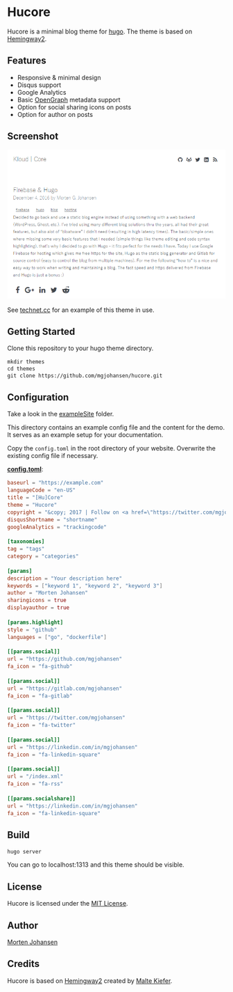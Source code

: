 # Hucore

Hucore is a minimal blog theme for [hugo](https://gohugo.io). The theme is based on [Hemingway2](https://gitlab.com/beli3ver/hemingway2).

## Features

* Responsive & minimal design
* Disqus support
* Google Analytics
* Basic [OpenGraph](http://ogp.me/) metadata support
* Option for social sharing icons on posts
* Option for author on posts

## Screenshot

![](https://raw.githubusercontent.com/mgjohansen/hucore/master/images/screenshot_github.png)

See [technet.cc](https://technet.cc) for an example of this theme in use.

## Getting Started

Clone this repository to your hugo theme directory.

```
mkdir themes
cd themes
git clone https://github.com/mgjohansen/hucore.git
```

## Configuration

Take a look in the [exampleSite](https://github.com/mgjohansen/hucore/tree/master/exampleSite) folder.

This directory contains an example config file and the content for the demo.
It serves as an example setup for your documentation.

Copy the `config.toml` in the root directory of your website. Overwrite the existing config file if necessary.

__[config.toml](https://github.com/mgjohansen/hucore/blob/master/exampleSite/config.toml)__:

```toml
baseurl = "https://example.com"
languageCode = "en-US"
title = "[Hu]Core"
theme = "Hucore"
copyright = "&copy; 2017 | Follow on <a href=\"https://twitter.com/mgjohansen\" target=\"_blank\">Twitter</a> | <a href=\"https://github.com/mgjohansen/hucore.git\" target=\"_blank\">[Hu]Core theme</a> & <a href=\"http://gohugo.io\" target=\"_blank\">Hugo</a> ♥"
disqusShortname = "shortname"
googleAnalytics = "trackingcode"

[taxonomies]
tag = "tags"
category = "categories"

[params]
description = "Your description here"
keywords = ["keyword 1", "keyword 2", "keyword 3"]
author = "Morten Johansen"
sharingicons = true
displayauthor = true

[params.highlight]
style = "github"
languages = ["go", "dockerfile"]

[[params.social]]
url = "https://github.com/mgjohansen"
fa_icon = "fa-github"

[[params.social]]
url = "https://gitlab.com/mgjohansen"
fa_icon = "fa-gitlab"

[[params.social]]
url = "https://twitter.com/mgjohansen"
fa_icon = "fa-twitter"

[[params.social]]
url = "https://linkedin.com/in/mgjohansen"
fa_icon = "fa-linkedin-square"

[[params.social]]
url = "/index.xml"
fa_icon = "fa-rss"

[[params.socialshare]]
url = "https://linkedin.com/in/mgjohansen"
fa_icon = "fa-linkedin-square"
```

## Build

```
hugo server
```

You can go to localhost:1313 and this theme should be visible.

## License

Hucore is licensed under the [MIT License](LICENSE.md).

## Author

[Morten Johansen](https://github.com/mgjohansen)

## Credits

Hucore is based on [Hemingway2](https://gitlab.com/beli3ver/hemingway2) created by [Malte Kiefer](https://github.com/beli3ver).
